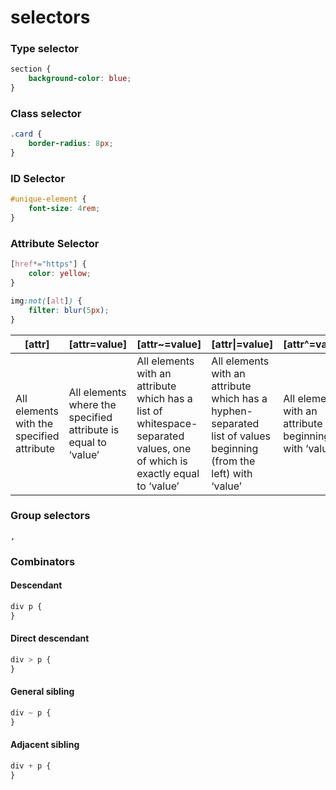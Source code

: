 # selectors

### Type selector

```css
section {
	background-color: blue;
}
```

### Class selector

```css
.card {
	border-radius: 8px;
}
```

### ID Selector

```css
#unique-element {
	font-size: 4rem;
}
```

### Attribute Selector

```css
[href*="https"] {
	color: yellow;
}
```

```css
img:not([alt]) {
	filter: blur(5px);
}
```

| [attr]                                    | [attr=value]                                                   | [attr~=value]                                                                                                            | [attr\|=value]                                                                                                    | [attr^=value]                                         | [attr$=value]                                      | [attr*=value]                                                   |
| ----------------------------------------- | -------------------------------------------------------------- | ------------------------------------------------------------------------------------------------------------------------ | ----------------------------------------------------------------------------------------------------------------- | ----------------------------------------------------- | -------------------------------------------------- | --------------------------------------------------------------- |
| All elements with the specified attribute | All elements where the specified attribute is equal to ‘value’ | All elements with an attribute which has a list of whitespace-separated values, one of which is exactly equal to ‘value’ | All elements with an attribute which has a hyphen-separated list of values beginning (from the left) with ‘value’ | All elements with an attribute beginning with ‘value’ | All elements with an attribute ending with ‘value’ | All elements with an attribute containing the substring ‘value’ |

### Group selectors

`,`

### Combinators

#### Descendant

```css
div p {
}
```

#### Direct descendant

```css
div > p {
}
```

#### General sibling

```css
div ~ p {
}
```

#### Adjacent sibling

```css
div + p {
}
```
